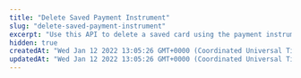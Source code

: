 ```yaml
---
title: "Delete Saved Payment Instrument"
slug: "delete-saved-payment-instrument"
excerpt: "Use this API to delete a saved card using the payment instrument ID.\n\nCustomers must be provided with an option to delete the saved card tokens on the merchant platform. Cashfree Payments an API to delete it. Merchants can call the delete card API using the payment_instrument_id associated with the card to be deleted."
hidden: true
createdAt: "Wed Jan 12 2022 13:05:26 GMT+0000 (Coordinated Universal Time)"
updatedAt: "Wed Jan 12 2022 13:05:26 GMT+0000 (Coordinated Universal Time)"
---
```

